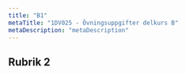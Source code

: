 ```yaml
---
title: "B1"
metaTitle: "1DV025 - Övningsuppgifter delkurs B"
metaDescription: "metaDescription"
---
```


## Rubrik 2

